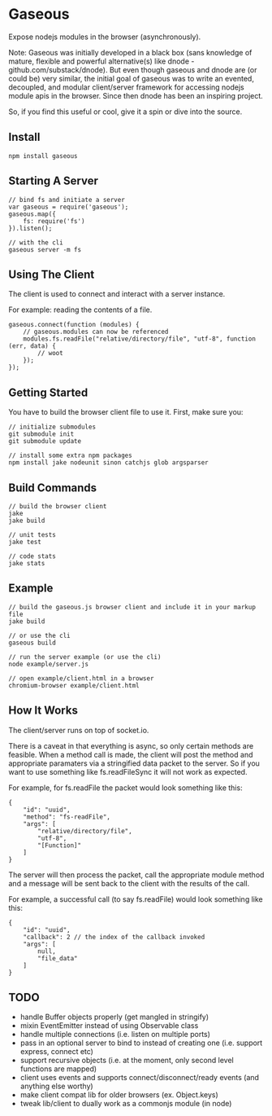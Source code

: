 # Gaseous

Expose nodejs modules in the browser (asynchronously).

Note: Gaseous was initially developed in a black box (sans knowledge of mature, flexible and powerful alternative(s) like dnode - github.com/substack/dnode).
But even though gaseous and dnode are (or could be) very similar, the initial goal of gaseous was to write an 
evented, decoupled, and modular client/server framework for accessing nodejs module apis in the browser. Since then dnode has been an inspiring project.

So, if you find this useful or cool, give it a spin or dive into the source.

## Install

    npm install gaseous

## Starting A Server

    // bind fs and initiate a server
    var gaseous = require('gaseous');
    gaseous.map({
        fs: require('fs')
    }).listen();

    // with the cli
    gaseous server -m fs

## Using The Client

The client is used to connect and interact with a server instance. 

For example: reading the contents of a file.

    gaseous.connect(function (modules) {
        // gaseous.modules can now be referenced
        modules.fs.readFile("relative/directory/file", "utf-8", function (err, data) {
            // woot
        });
    });

## Getting Started

You have to build the browser client file to use it. First, make sure you:

    // initialize submodules 
    git submodule init
    git submodule update

    // install some extra npm packages
    npm install jake nodeunit sinon catchjs glob argsparser

## Build Commands

    // build the browser client
    jake
    jake build

    // unit tests
    jake test

    // code stats
    jake stats

## Example

    // build the gaseous.js browser client and include it in your markup file
    jake build

    // or use the cli
    gaseous build

    // run the server example (or use the cli)
    node example/server.js

    // open example/client.html in a browser
    chromium-browser example/client.html

## How It Works

The client/server runs on top of socket.io.

There is a caveat in that everything is async, so only certain methods are feasible. 
When a method call is made, the client will post the method and appropriate paramaters via a stringified data packet to the server.
So if you want to use something like fs.readFileSync it will not work as expected.

For example, for fs.readFile the packet would look something like this:

    {
        "id": "uuid",
        "method": "fs-readFile",
        "args": [
            "relative/directory/file",
            "utf-8",
            "[Function]"
        ]
    }

The server will then process the packet, call the appropriate module method and a message will be sent back to the client with the results of the call.

For example, a successful call (to say fs.readFile) would look something like this:

    {
        "id": "uuid",
        "callback": 2 // the index of the callback invoked
        "args": [
            null,
            "file_data"
        ]
    }

## TODO

* handle Buffer objects properly (get mangled in stringify)
* mixin EventEmitter instead of using Observable class
* handle multiple connections (i.e. listen on multiple ports)
* pass in an optional server to bind to instead of creating one (i.e. support express, connect etc)
* support recursive objects (i.e. at the moment, only second level functions are mapped)
* client uses events and supports connect/disconnect/ready events (and anything else worthy)
* make client compat lib for older browsers (ex. Object.keys)
* tweak lib/client to dually work as a commonjs module (in node)
